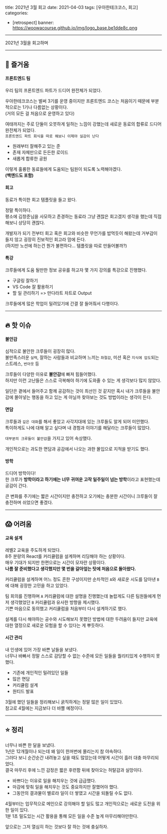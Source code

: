 title: 2021년 3월 회고
date: 2021-04-03
tags: [우아한테크코스, 회고]
categories:

- [retrospect]
  banner: https://woowacourse.github.io/img/logo_base.be1dde8c.png

---

2021년 3월을 회고하며

<!-- more -->

---

## 🤩 즐거움

#### 프론트엔드 팀

우리 팀의 프론트엔드 파트가 드디어 완전체가 되었다.

우아한테크코스는 벌써 3기를 운영 중이지만 프론트엔드 코스는 처음이기 때문에 부분적으로는 1기나 다름없는 상황이다.  
(거의 모든 걸 처음으로 운영하고 있다)

여태까지는 주로 단둘이 오붓하게 일하는 느낌이 강했는데 새로운 동료의 합류로 드디어 완전체가 되었다.  
`프론트엔드 파트 회식을 따로 해보니 이제야 실감이 난다`

- 원래부터 잘해주고 있는 준
- 존재 자체만으로 든든한 로이드
- 새롭게 합류한 공원

이렇게 훌륭한 동료들에게 도움되는 팀원이 되도록 노력해야겠다.  
**(백엔드도 포함)**

#### 회고

동료가 특이한 회고 템플릿을 들고 왔다.

정말 특이하다.  
평소에 김창준님을 사모하고 존경하는 동료라 그냥 괜찮은 회고겠지 생각을 했는데 직접 해보니 상당히 괜찮다.

개발자가 되기 전부터 회고 혹은 회고와 비슷한 무언가를 밥먹듯이 해왔는데 거부감이 들지 않고 굉장히 진보적인 회고라 맘에 든다.  
(하지만 노션에 하는건 뭔가 불편하다... 템플릿을 따로 만들어볼까?)

#### 특강

크루들에게 도움 될만한 정보 공유를 하고자 몇 가지 강의를 특강으로 진행했다.

- 구글링 잘하기
- VS Code 잘 활용하기
- 할 일 관리하기 => 만다라트 차트로 Output

크루들에게 많은 학업이 밀려있기에 간결 잘 들어줘서 다행이다.

---

## 🔥 핫 이슈

#### 불안감

심적으로 불안한 크루들이 굉장히 많다.  
불만족스러운 `실력`, 잘하는 사람들과 비교하며 느끼는 `좌절감`, 미션 혹은 `지식에 압도`되는 스트레스, `번아웃` 등

크루들이 다양한 이유로 **불안감**에 빠져 힘들어했다.  
하지만 이런 고난들은 스스로 극복해야 하기에 도와줄 수 있는 게 생각보다 많지 않았다.

일단은 곁에서 들어주고 함께 공감하는 것이 최선인 것 같지만
혹시 내가 크루들을 불안감에 몰아넣는 행동을 하고 있는 게 아닐까 찾아보는 것도 방법이라는 생각이 든다.

#### 면담

크루들과 `깊은 대화`를 해서 좋았고 사각지대에 있는 크루들도 알게 되어 미안했다.  
특이하게도 나에 대해 알고 싶다며 내 경험과 이야기를 해달라는 크루들이 많았다.

`대부분의 크루들이 불안감`을 가지고 있어 속상했다.

개인적으로는 과도한 면담과 공감에서 나오는 과한 몰입으로 지적을 받기도 했다.

#### 방학

드디어 방학이다!  
한 크루가 **방학이라고 하기에는 너무 귀여운 고작 일주일이 넘는 방학**이라고 표현했는데 공감이 간다.

큰 변화를 주기에는 짧은 시간이지만 충전하고 오기에는 충분한 시간이니 크루들이 잘 충전하며 쉬었으면 좋겠다.

---

## 😱 어려움

#### 교육 설계

레벨2 교육을 주도하게 되었다.  
8주 분량의 React를 커리큘럼을 설계하며 리딩해야 하는 상황이다.  
매우 기대가 되지만 한편으로는 시간이 모자란 상황이다.  
**나름 잘 준비했다고 생각했지만 몇 번을 갈아엎는 탓에 처음으로 돌아왔다.**

커리큘럼을 설계하며 어느 정도 흔한 구성이지만 순차적인 `A`와 새로운 시도를 담아낸 `B`에 대해 굉장한 고민을 하고 있었다.

팀 회의를 진행하며 `A` 커리큘럼에 대한 설명을 진행했는데 놀랍게도 다른 팀원들에게 먼저 생각했었던 `B` 커리큘럼과 유사한 방향을 제시했다.  
기쁜 마음으로 동의했고 커리큘럼을 처음부터 다시 설계하기로 했다.

설계를 다시 해야하는 공수와 시도해보지 못했던 방법에 대한 두려움이 들지만 교육에 대한 열정으로 새로운 모험을 할 수 있다는 게 뿌듯하다.

#### 시간 관리

내 인생에 있어 가장 바쁜 날들을 보냈다.  
너무나 바빠서 정말 스스로 감당할 수 없는 수준에 모든 일들을 퀄리티있게 수행하지 못했다.

- 기존에 개인적인 밀려있던 일들
- 많은 면담
- 커리큘럼 설계
- 원티드 발표

3월에 했던 일들을 정리해보니 굵직하게는 정말 많은 일이 있었다.  
참고로 4월에는 지금보다 더 바쁠 예정이다.

---

## ⭐️ 정리

너무나 바쁜 한 달을 보냈다.  
1년은 12개월이나 되는데 왜 일이 한꺼번에 몰리는지 참 야속하다.  
그러다 보니 순간순간 내려놓고 싶을 때도 많았는데 어떻게 시간이 흘러 대충 마무리되었다.  
결국 마무리 후에 느낀 감정은 짧은 후련함 뒤에 찾아오는 허탈감과 실망이다.

- 바쁘다는 이유로 일을 해치우는 것에 급급했다.
- 마감에 맞춰 일을 해치우는 것도 중요하지만 잘했어야 했다.
- 그동안의 결과물이 별로라 일이 더 쌓였고 시간을 되돌릴 수도 없다.

4월부터는 업무적으로 메인으로 강의해야 할 일도 많고 개인적으로는 새로운 도전을 위한 일이 있다.  
1분 1초 밀도있는 시간 활용을 통해 모든 일을 수준 높게 마무리해야만한다.

앞으로는 그저 열심히 하는 것보다 잘 하는 것에 충실하자.
